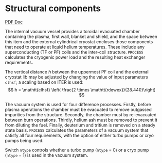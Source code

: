 # Structural components

[PDF Doc](./media/cryodoc.pdf)

The internal vacuum vessel provides a toroidal evacuated chamber containing the plasma, first wall, blanket and shield, and the space between this item and the external cylindrical cryostat encloses those components that need to operate at liquid helium temperatures. These include any superconducting (TF or PF) coils and the inter-coil structure. `PROCESS` calculates the cryogenic power load and the resulting heat exchanger requirements.

The vertical distance *h* between the uppermost PF coil and the external cryostat lib may be adjusted by changing the value of input parameters `clhsf`; a scaling based on ITER is used:
$$
h = \mathtt{clhsf} \left( \frac{2 \times \mathtt{rdewex}}{28.440}\right)
$$

The vacuum system is used for four difference processes. Firstly, before plasma operations the chamber must be evacuated to remove outgassed impurities from the structure. Secondly, the chamber must by re-evacuated between burn operations. Thirdly, helium ash must be removed to prevent it from diluting the fuel. Finally, deuterium and tritium is removed on a steady state basis. `PROCESS` calculates the parameters of a vacuum system that satisfy all four requirements, with the option of either turbo pumps or cryo pumps being used.

Switch `ntype` controls whether a turbo pump (`ntype` = 0) or a cryo pump (`ntype` = 1) is used in the vacuum system.
